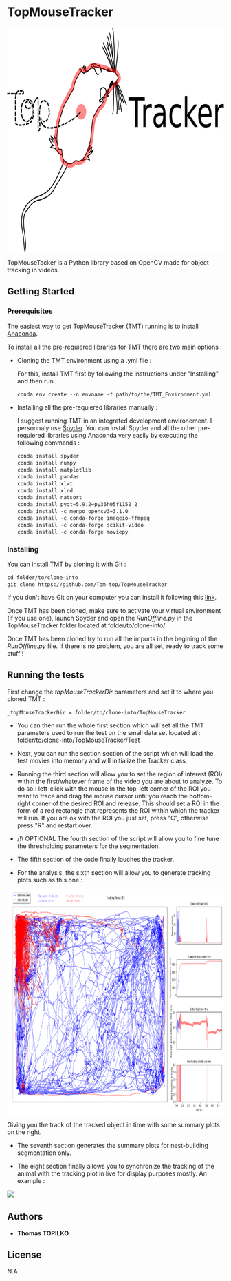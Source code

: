# TopMouseTracker

<a href="url"><img src="https://github.com/Tom-top/TopMouseTracker/blob/master/Images/TopMouseTracker_Logo.png" align="center" height="523" width="781" ></a>


TopMouseTacker is a Python library based on OpenCV made for object tracking in videos.

## Getting Started

### Prerequisites

The easiest way to get TopMouseTracker (TMT) running is to install [Anaconda](https://www.anaconda.com/distribution/).

To install all the pre-requiered libraries for TMT there are two main options :

* Cloning the TMT environment using a .yml file :

  For this, install TMT first by following the instructions under "Installing" and then run :

  ```
  conda env create --n envname -f path/to/the/TMT_Environment.yml
  ```

* Installing all the pre-requiered libraries manually :

  I suggest running TMT in an integrated development environement. I personnaly use [Spyder](https://www.anaconda.com/distribution/). You can install Spyder and all the other pre-requiered libraries using Anaconda very easily by executing the following commands :

  ```
  conda install spyder
  conda install numpy
  conda install matplotlib
  conda install pandas
  conda install xlwt
  conda install xlrd
  conda install natsort
  conda install pyqt=5.9.2=py36h05f1152_2
  conda install -c menpo opencv3=3.1.0
  conda install -c conda-forge imageio-ffmpeg
  conda install -c conda-forge scikit-video
  conda install -c conda-forge moviepy
  ```

### Installing

You can install TMT by cloning it with Git :

```
cd folder/to/clone-into
git clone https://github.com/Tom-top/TopMouseTracker
```

If you don't have Git on your computer you can install it following this [link](https://git-scm.com/book/en/v2/Getting-Started-Installing-Git).

Once TMT has been cloned, make sure to activate your virtual environment (if you use one), launch Spyder and open the _RunOffline.py_ in the TopMouseTracker folder located at folder/to/clone-into/

Once TMT has been cloned try to run all the imports in the begining of the _RunOffline.py_ file.
If there is no problem, you are all set, ready to track some stuff !

## Running the tests

First change the _topMouseTrackerDir_ parameters and set it to where you cloned TMT :

```
_topMouseTrackerDir = folder/to/clone-into/TopMouseTracker
```

* You can then run the whole first section which will set all the TMT parameters used to run the test on the small data set   located at : folder/to/clone-into/TopMouseTracker/Test

* Next, you can run the section section of the script which will load the test movies into memory and will initialize the Tracker class.

* Running the third section will allow you to set the region of interest (ROI) within the first/whatever frame of the video you are about to analyze. To do so : left-click with the mouse in the top-left corner of the ROI you want to trace and drag the mouse cursor until you reach the bottom-right corner of the desired ROI and release. This should set a ROI in the form of a red rectangle that represents the ROI within which the tracker will run. If you are ok with the ROI you just set, press "C", otherwise press "R" and restart over.

* /!\ OPTIONAL The fourth section of the script will allow you to fine tune the thresholding parameters for the segmentation.

* The fifth section of the code finally lauches the tracker.

* For the analysis, the sixth section will allow you to generate tracking plots such as this one :

<a href="url"><img src="https://github.com/Tom-top/TopMouseTracker/blob/master/Images/TopMouseTracker_Tracking_Plot.png" align="center" height="523" width="781" ></a>

Giving you the track of the tracked object in time with some summary plots on the right.

* The seventh section generates the summary plots for nest-building segmentation only.

* The eight section finally allows you to synchronize the tracking of the animal with the tracking plot in live for display purposes mostly. An example :

![](https://github.com/Tom-top/TopMouseTracker/blob/master/Images/TopMouseTracker_Live_Tracking.gif)

## Authors

* **Thomas TOPILKO**

## License

N.A



